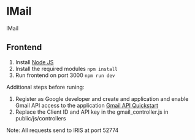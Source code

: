 # IMail
IMail

## Frontend
1. Install [Node JS](https://nodejs.org/en/download/) 
2. Install the required modules
   `npm install`
3. Run frontend on port 3000
   `npm run dev`

Additional steps before runing:
1. Register as Google developer and create and application and enable Gmail API access to the application [Gmail API Quickstart](https://developers.google.com/gmail/api/quickstart/nodejs)
2. Replace the Client ID and API key in the gmail_controller.js in public/js/controllers

Note: All requests send to IRIS at port 52774
## 
